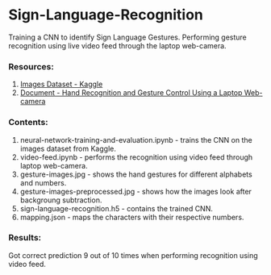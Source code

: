 # Sign-Language-Recognition
Training a CNN to identify Sign Language Gestures. Performing gesture recognition using live video feed through the laptop web-camera.

### Resources:
1. [Images Dataset - Kaggle](https://www.kaggle.com/ahmedkhanak1995/sign-language-gesture-images-dataset)
2. [Document - Hand Recognition and Gesture Control Using a Laptop Web-camera](https://web.stanford.edu/class/cs231a/prev_projects_2016/CS231A_Project_Final.pdf)

### Contents:
1. neural-network-training-and-evaluation.ipynb - trains the CNN on the images dataset from Kaggle.
2. video-feed.ipynb - performs the recognition using video feed through laptop web-camera.
3. gesture-images.jpg - shows the hand gestures for different alphabets and numbers.
4. gesture-images-preprocessed.jpg - shows how the images look after backgroung subtraction.
5. sign-language-recognition.h5 - contains the trained CNN.
6. mapping.json - maps the characters with their respective numbers.

### Results:
Got correct prediction 9 out of 10 times when performing recognition using video feed.
